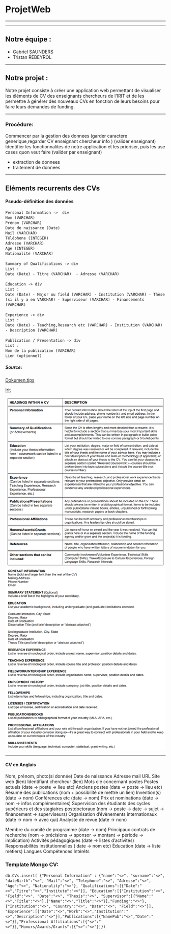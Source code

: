 ﻿# ProjetWeb
___
___
## Notre équipe :

- Gabriel SAUNDERS
- Tristan REBEYROL 
___
## Notre projet :

Notre projet consiste à créer une application web permettant de visualiser les éléments de CV des enseignants chercheurs de l'IRIT et de les permettre à générer des nouveaux CVs en fonction de leurs besoins pour faire leurs demandes de funding. 
___
###  Procédure: 
 
Commencer par la gestion des donnees (garder caractere generique,regarder CV enseignant chercheur info ) (valider enseignant)
Identifier les fonctionnalites de notre application et les prioriser, puis les use cases quon veut faire (valider par enseignant)
- extraction de donnees
- traitement de donnees 
___
## Eléments recurrents des CVs

#### Pseudo-définition des données



```
Personal Information ->  div
Nom (VARCHAR)
Prénom (VARCHAR)
Date de naissance (Date)
Mail (VARCHAR)
Téléphone (INTEGER)
Adresse (VARCHAR)
Age (INTEGER)
Nationalité (VARCHAR)

Summary of Qualifications -> div
List :
Date (Date) - Titre (VARCHAR)  - Adresse (VARCHAR)

Education -> div
List :
Date (Date) - Major ou field (VARCHAR) - Institution (VARCHAR) - Thèse (si il y a en VARCHAR) - Superviseur (VARCHAR) - Financements (VARCHAR)

Experience -> div 
List :
Date (Date) - Teaching,Research etc (VARCHAR) - Institution (VARCHAR) - Description (VARCHAR)

Publication / Presentation -> div
List :
Nom de la publication (VARCHAR)
Lien (optionnel)

```
##### Source:

[Dokumen.tips](https://dokumen.tips/documents/cv-taches-administratives-iritfr-informatique-et-telecommunications-parcours.html?page=2)

[Irit](https://www.irit.fr/~David.Panzoli/)


![table](./img/cv_table.png)
![listS](./img/cv_list.png)

___
#### CV en Anglais
Nom, prénom, photo(si donnée)
Date de naissance
Adresse mail
URL Site web (lien)
Identifiant chercheur (lien)
Mots clé concernant postes
Postes actuels (date → poste → lieu etc)
Anciens postes (date → poste → lieu etc)
Résumé des publications (nom + possibilité de mettre un lien)
Invention(s) (date → nom)
Conférences etc (date → nom)
Prix et nominations (date → nom → infos complémentaires)
Supervision des étudiants des cycles supérieurs et des stagiaires postdoctoraux
(nom → poste → date → sujet → financement → superviseurs)
Organisation d’évènements internationaux (date → nom → avec qui)
Analyste de revue (date → nom)

Membre du comité de programme (date → nom)
Principaux contrats de recherche
(nom → précisions → sponsor → montant → période → implication)
Activités pédagogiques (date → listes d’activités)
Responsabilités institutionnelles ( date → nom etc)
Éducation (date → liste métiers)
Langues
Compétences
Intérêts


### Template Mongo CV:
```
db.CVs.insert( {"Personal Information" : {"name":"<>", "surname":"<>", "dateBirth":"<>", "Mail":"<>", "Telephone":"<>", "Adresse":"<>", "Age":"<>", "Nationality":"<>"}, "Qualifications":[{"Date":"<>","Titre":"<>","Institute":"<>"}], "Education":[{"Institution":"<>", "Field":"<>", "Date":"<>", "Thesis":"<>", "Supervisor":[{"Name":"<>","Title":"<>"},{"Name":"<>","Title":"<>"}],"Funding":"<>"}, {"Institution":"<>", "Country":"<>", "Date":"<>", "Field":"<>"}], "Experience":[{"Date":"<>","Work":"<>","Institution":"<>","Description":"<>"}],"Publications":[{"NamePub":"<>","Date":"<>"}],"Professional Affiliations":[{"<>":"<>"}],"Honors/Awards/Grants":[{"<>":"<>"}]})
``` 
